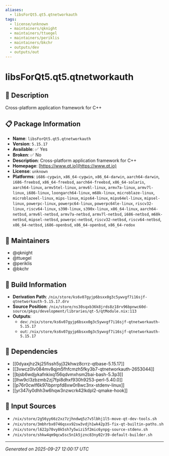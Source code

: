 ```yaml
---
aliases:
  - libsForQt5.qt5.qtnetworkauth
tags:
  - license/unknown
  - maintainers/qknight
  - maintainers/ttuegel
  - maintainers/periklis
  - maintainers/bkchr
  - outputs/dev
  - outputs/out
---
```


# libsForQt5.qt5.qtnetworkauth

## 📝 Description

Cross-platform application framework for C++

## 📋 Package Information

- **Name**: `libsForQt5.qt5.qtnetworkauth`
- **Version**: `5.15.17`
- **Available**: ✅ Yes
- **Broken**: ✅ No
- **Description**: Cross-platform application framework for C++
- **Homepage**: [https://www.qt.io](https://www.qt.io)
- **License**: `unknown`
- **Platforms**: `i686-cygwin`, `x86_64-cygwin`, `x86_64-darwin`, `aarch64-darwin`, `i686-freebsd`, `x86_64-freebsd`, `aarch64-freebsd`, `x86_64-solaris`, `aarch64-linux`, `armv5tel-linux`, `armv6l-linux`, `armv7a-linux`, `armv7l-linux`, `i686-linux`, `loongarch64-linux`, `m68k-linux`, `microblaze-linux`, `microblazeel-linux`, `mips-linux`, `mips64-linux`, `mips64el-linux`, `mipsel-linux`, `powerpc-linux`, `powerpc64-linux`, `powerpc64le-linux`, `riscv32-linux`, `riscv64-linux`, `s390-linux`, `s390x-linux`, `x86_64-linux`, `aarch64-netbsd`, `armv6l-netbsd`, `armv7a-netbsd`, `armv7l-netbsd`, `i686-netbsd`, `m68k-netbsd`, `mipsel-netbsd`, `powerpc-netbsd`, `riscv32-netbsd`, `riscv64-netbsd`, `x86_64-netbsd`, `i686-openbsd`, `x86_64-openbsd`, `x86_64-redox`
## 👥 Maintainers

- @qknight
- @ttuegel
- @periklis
- @bkchr


## 🔧 Build Information

- **Derivation Path**: `/nix/store/ks6v07gyjp6bsxx0g3c5ywvgf7i16sjf-qtnetworkauth-5.15.17.drv`
- **Source Position**: `/nix/store/ns30sqxb36k8jrds8z18rv96bpnwc60d-source/pkgs/development/libraries/qt-5/qtModule.nix:113`
- **Outputs**:
  - `dev`:  `/nix/store/ks6v07gyjp6bsxx0g3c5ywvgf7i16sjf-qtnetworkauth-5.15.17`
  - `out`:  `/nix/store/ks6v07gyjp6bsxx0g3c5ywvgf7i16sjf-qtnetworkauth-5.15.17`

## 🔗 Dependencies

- [[0dyaxjhz2kj25fissh5yj32khwz8crrz-qtbase-5.15.17]]
- [[3vwcz0lv084mv8qjm5fhfcmzh5fky3b7-qtnetworkauth-2653044]]
- [[bjsb6wdjykafnkixq156qdvmxhsm2bai-bash-5.3p3]]
- [[lhw9cl3zbzmb2zj7fpi8dhxf930h9253-perl-5.40.0]]
- [[p76r0cwlf6k97ibprrpfd8xw0r8wc3nx-stdenv-linux]]
- [[yr347iy0dhh3w6hqw3nzwcrk42lkdpl2-qmake-hook]]

## 📁 Input Sources

- `/nix/store/2g56yy66z2xz7zjhndwq5z7v5lbhj1l5-move-qt-dev-tools.sh`
- `/nix/store/3mbhrbx0746qsxx92sw3vdjh1wk42p35-fix-qt-builtin-paths.sh`
- `/nix/store/l622p70vy8k5sh7y5wizi5f2mic6ynpg-source-stdenv.sh`
- `/nix/store/shkw4qm9qcw5sc5n1k5jznc83ny02r39-default-builder.sh`

---
*Generated on 2025-09-27 12:00:17 UTC*
